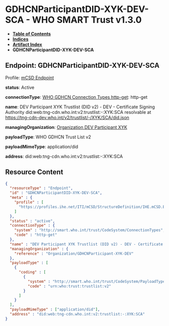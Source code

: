 # GDHCNParticipantDID-XYK-DEV-SCA - WHO SMART Trust v1.3.0

* [**Table of Contents**](toc.md)
* [**Indices**](indices.md)
* [**Artifact Index**](artifacts.md)
* **GDHCNParticipantDID-XYK-DEV-SCA**

## Endpoint: GDHCNParticipantDID-XYK-DEV-SCA

Profile: [mCSD Endpoint](https://profiles.ihe.net/ITI/mCSD/4.0.0/StructureDefinition-IHE.mCSD.Endpoint.html)

**status**: Active

**connectionType**: [WHO GDHCN Connection Types http-get](CodeSystem-ConnectionTypes.md#ConnectionTypes-http-get): http-get

**name**: DEV Participant XYK Trustlist (DID v2) - DEV - Certificate Signing Authority did:web:tng-cdn.who.int:v2:trustlist:-:XYK:SCA resolvable at https://tng-cdn-dev.who.int/v2/trustlist/-/XYK/SCA/did.json

**managingOrganization**: [Organization DEV Participant XYK](Organization-GDHCNParticipant-XYK-DEV.md)

**payloadType**: WHO GDHCN Trust List v2

**payloadMimeType**: application/did

**address**: did:web:tng-cdn.who.int:v2:trustlist:-:XYK:SCA



## Resource Content

```json
{
  "resourceType" : "Endpoint",
  "id" : "GDHCNParticipantDID-XYK-DEV-SCA",
  "meta" : {
    "profile" : [
      "https://profiles.ihe.net/ITI/mCSD/StructureDefinition/IHE.mCSD.Endpoint"
    ]
  },
  "status" : "active",
  "connectionType" : {
    "system" : "http://smart.who.int/trust/CodeSystem/ConnectionTypes",
    "code" : "http-get"
  },
  "name" : "DEV Participant XYK Trustlist (DID v2) - DEV - Certificate Signing Authority\ndid:web:tng-cdn.who.int:v2:trustlist:-:XYK:SCA\nresolvable at https://tng-cdn-dev.who.int/v2/trustlist/-/XYK/SCA/did.json",
  "managingOrganization" : {
    "reference" : "Organization/GDHCNParticipant-XYK-DEV"
  },
  "payloadType" : [
    {
      "coding" : [
        {
          "system" : "http://smart.who.int/trust/CodeSystem/PayloadTypes",
          "code" : "urn:who:trust:trustlist:v2"
        }
      ]
    }
  ],
  "payloadMimeType" : ["application/did"],
  "address" : "did:web:tng-cdn.who.int:v2:trustlist:-:XYK:SCA"
}

```
